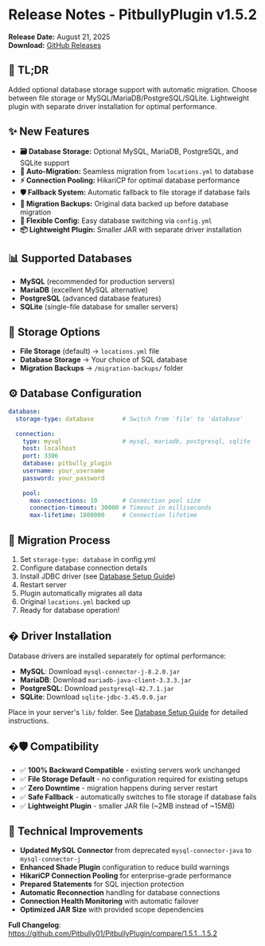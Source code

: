 # Release Notes - PitbullyPlugin v1.5.2
**Release Date:** August 21, 2025  
**Download:** [GitHub Releases](https://github.com/Pitbully01/PitbullyPlugin/releases)

## 🎯 **TL;DR**
Added optional database storage support with automatic migration. Choose between file storage or MySQL/MariaDB/PostgreSQL/SQLite. Lightweight plugin with separate driver installation for optimal performance.

## ✨ **New Features**
- **🗃️ Database Storage:** Optional MySQL, MariaDB, PostgreSQL, and SQLite support
- **🔄 Auto-Migration:** Seamless migration from `locations.yml` to database
- **⚡ Connection Pooling:** HikariCP for optimal database performance
- **🛡️ Fallback System:** Automatic fallback to file storage if database fails
- **💾 Migration Backups:** Original data backed up before database migration
- **🔧 Flexible Config:** Easy database switching via `config.yml`
- **📦 Lightweight Plugin:** Smaller JAR with separate driver installation

## 📊 **Supported Databases**
- **MySQL** (recommended for production servers)
- **MariaDB** (excellent MySQL alternative)
- **PostgreSQL** (advanced database features)
- **SQLite** (single-file database for smaller servers)

## 📁 **Storage Options**
- **File Storage** (default) → `locations.yml` file
- **Database Storage** → Your choice of SQL database
- **Migration Backups** → `/migration-backups/` folder

## ⚙️ **Database Configuration**
```yaml
database:
  storage-type: database        # Switch from 'file' to 'database'
  
  connection:
    type: mysql                 # mysql, mariadb, postgresql, sqlite
    host: localhost
    port: 3306
    database: pitbully_plugin
    username: your_username
    password: your_password
    
    pool:
      max-connections: 10       # Connection pool size
      connection-timeout: 30000 # Timeout in milliseconds
      max-lifetime: 1800000     # Connection lifetime
```

## 🔄 **Migration Process**
1. Set `storage-type: database` in config.yml
2. Configure database connection details
3. Install JDBC driver (see [Database Setup Guide](DATABASE_SETUP.md))
4. Restart server
5. Plugin automatically migrates all data
6. Original `locations.yml` backed up
7. Ready for database operation!

## � **Driver Installation**
Database drivers are installed separately for optimal performance:
- **MySQL**: Download `mysql-connector-j-8.2.0.jar`
- **MariaDB**: Download `mariadb-java-client-3.3.3.jar`
- **PostgreSQL**: Download `postgresql-42.7.1.jar`
- **SQLite**: Download `sqlite-jdbc-3.45.0.0.jar`

Place in your server's `lib/` folder. See [Database Setup Guide](DATABASE_SETUP.md) for detailed instructions.

## �🛡️ **Compatibility**
- ✅ **100% Backward Compatible** - existing servers work unchanged
- ✅ **File Storage Default** - no configuration required for existing setups
- ✅ **Zero Downtime** - migration happens during server restart
- ✅ **Safe Fallback** - automatically switches to file storage if database fails
- ✅ **Lightweight Plugin** - smaller JAR file (~2MB instead of ~15MB)

## 🔧 **Technical Improvements**
- **Updated MySQL Connector** from deprecated `mysql-connector-java` to `mysql-connector-j`
- **Enhanced Shade Plugin** configuration to reduce build warnings
- **HikariCP Connection Pooling** for enterprise-grade performance
- **Prepared Statements** for SQL injection protection
- **Automatic Reconnection** handling for database connections
- **Connection Health Monitoring** with automatic failover
- **Optimized JAR Size** with provided scope dependencies

**Full Changelog**: https://github.com/Pitbully01/PitbullyPlugin/compare/1.5.1...1.5.2
